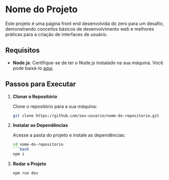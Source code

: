 # Nome do Projeto

Este projeto é uma página front end desenvolvida do zero para um desafio, demonstrando conceitos básicos de desenvolvimento web e melhores práticas para a criação de interfaces de usuário.

## Requisitos

- **Node.js**: Certifique-se de ter o Node.js instalado na sua máquina. Você pode baixá-lo [aqui](https://nodejs.org/).

## Passos para Executar

1. **Clonar o Repositório**  

   Clone o repositório para a sua máquina:
   ```bash
   git clone https://github.com/seu-usuario/nome-do-repositorio.git

2. **Instalar as Dependências**  
  
   Acesse a pasta do projeto e instale as dependências:
   ```bash
   cd nome-do-repositorio
   ```bash
   npm i

3. **Rodar o Projeto** 

   ```bash
   npm run dev
